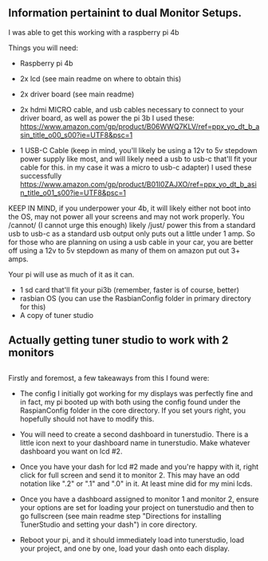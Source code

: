 ## 
## Information pertainint to dual Monitor Setups.

I was able to get this working with a raspberry pi 4b

Things you will need:

- Raspberry pi 4b
- 2x lcd (see main readme on where to obtain this)
- 2x driver board (see main readme)
- 2x hdmi MICRO cable, and usb cables necessary to connect to your driver board, as well as power the pi 3b
I used these:
https://www.amazon.com/gp/product/B06WWQ7KLV/ref=ppx_yo_dt_b_asin_title_o00_s00?ie=UTF8&psc=1

- 1 USB-C Cable (keep in mind, you'll likely be using a 12v to 5v stepdown power supply like most, and will likely
need a usb to usb-c that'll fit your cable for this.  in my case it was a micro to usb-c adapter)
I used these successfully
https://www.amazon.com/gp/product/B01I0ZAJXO/ref=ppx_yo_dt_b_asin_title_o01_s00?ie=UTF8&psc=1

KEEP IN MIND, if you underpower your 4b, it will likely either not boot into the OS, may not power all your screens
and may not work properly.  You /cannot/ (I cannot urge this enough) likely /just/ power this from a standard usb
to usb-c as a standard usb output only puts out a little under 1 amp.  So for those who are planning on using a usb
cable in your car, you are better off using a 12v to 5v stepdown as many of them on amazon put out 3+ amps.

Your pi will use as much of it as it can.

- 1 sd card that'll fit your pi3b (remember, faster is of course, better)
- rasbian OS (you can use the RasbianConfig folder in primary directory for this)
- A copy of tuner studio

## 
## Actually getting tuner studio to work with 2 monitors
## 

Firstly and foremost, a few takeaways from this I found were:

- The config I initially got working for my displays was perfectly fine and in fact, my pi booted up with both
using the config found under the RaspianConfig folder in the core directory.  If you set yours right, you hopefully
should not have to modify this.

- You will need to create a second dashboard in tunerstudio.  There is a little icon next to your dashboard name
in tunerstudio.  Make whatever dashboard you want on lcd #2.

- Once you have your dash for lcd #2 made and you're happy with it, right click for full screen and send it to monitor 2.
This may have an odd notation like ".2" or ".1" and ".0" in it.  At least mine did for my mini lcds.

- Once you have a dashboard assigned to monitor 1 and monitor 2, ensure your options are set for loading your project on tunerstudio
and then to go fullscreen (see main readme step "Directions for installing TunerStudio and setting your dash") in core directory.

- Reboot your pi, and it should immediately load into tunerstudio, load your project, and one by one, load your dash onto each display.